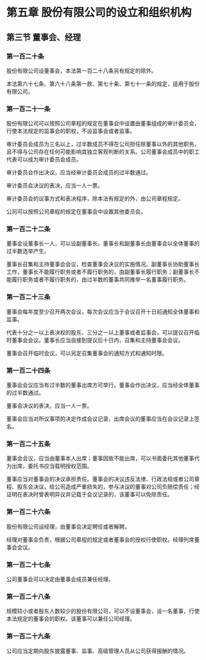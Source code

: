 # 第五章 股份有限公司的设立和组织机构

## 第三节 董事会、经理

### 第一百二十条
股份有限公司设董事会，本法第一百二十八条另有规定的除外。

本法第六十七条、第六十八条第一款、第七十条、第七十一条的规定，适用于股份有限公司。

### 第一百二十一条
股份有限公司可以按照公司章程的规定在董事会中设置由董事组成的审计委员会，行使本法规定的监事会的职权，不设监事会或者监事。

审计委员会成员为三名以上，过半数成员不得在公司担任除董事以外的其他职务，且不得与公司存在任何可能影响其独立客观判断的关系。公司董事会成员中的职工代表可以成为审计委员会成员。

审计委员会作出决议，应当经审计委员会成员的过半数通过。

审计委员会决议的表决，应当一人一票。

审计委员会的议事方式和表决程序，除本法有规定的外，由公司章程规定。

公司可以按照公司章程的规定在董事会中设置其他委员会。

### 第一百二十二条
董事会设董事长一人，可以设副董事长。董事长和副董事长由董事会以全体董事的过半数选举产生。

董事长召集和主持董事会会议，检查董事会决议的实施情况。副董事长协助董事长工作，董事长不能履行职务或者不履行职务的，由副董事长履行职务；副董事长不能履行职务或者不履行职务的，由过半数的董事共同推举一名董事履行职务。

### 第一百二十三条
董事会每年度至少召开两次会议，每次会议应当于会议召开十日前通知全体董事和监事。

代表十分之一以上表决权的股东、三分之一以上董事或者监事会，可以提议召开临时董事会会议。董事长应当自接到提议后十日内，召集和主持董事会会议。

董事会召开临时会议，可以另定召集董事会的通知方式和通知时限。

### 第一百二十四条
董事会会议应当有过半数的董事出席方可举行。董事会作出决议，应当经全体董事的过半数通过。

董事会决议的表决，应当一人一票。

董事会应当对所议事项的决定作成会议记录，出席会议的董事应当在会议记录上签名。

### 第一百二十五条
董事会会议，应当由董事本人出席；董事因故不能出席，可以书面委托其他董事代为出席，委托书应当载明授权范围。

董事应当对董事会的决议承担责任。董事会的决议违反法律、行政法规或者公司章程、股东会决议，给公司造成严重损失的，参与决议的董事对公司负赔偿责任；经证明在表决时曾表明异议并记载于会议记录的，该董事可以免除责任。

### 第一百二十六条
股份有限公司设经理，由董事会决定聘任或者解聘。

经理对董事会负责，根据公司章程的规定或者董事会的授权行使职权。经理列席董事会会议。

### 第一百二十七条
公司董事会可以决定由董事会成员兼任经理。

### 第一百二十八条
规模较小或者股东人数较少的股份有限公司，可以不设董事会，设一名董事，行使本法规定的董事会的职权。该董事可以兼任公司经理。

### 第一百二十九条
公司应当定期向股东披露董事、监事、高级管理人员从公司获得报酬的情况。
